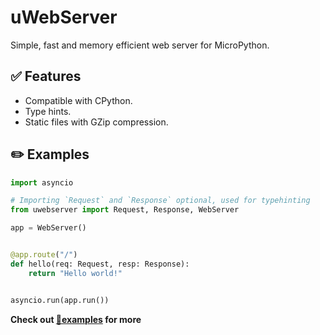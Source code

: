 # uWebServer

Simple, fast and memory efficient web server for MicroPython.

## ✅ Features

- Compatible with CPython.
- Type hints.
- Static files with GZip compression.

## ✏️ Examples

```python
import asyncio

# Importing `Request` and `Response` optional, used for typehinting
from uwebserver import Request, Response, WebServer

app = WebServer()


@app.route("/")
def hello(req: Request, resp: Response):
    return "Hello world!"


asyncio.run(app.run())
```

**Check out [📁examples](https://github.com/0x4aK/uWebServer/blob/master/examples) for more**
